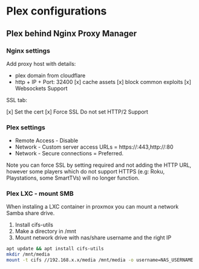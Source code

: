 # Plex configurations

## Plex behind Nginx Proxy Manager

### Nginx settings

Add proxy host with details:

- plex domain from cloudflare
- http + IP + Port: 32400
[x] cache assets
[x] block common exploits
[x] Websockets Support

SSL tab:

[x] Set the cert
[x] Force SSL
Do not set HTTP/2 Support

### Plex settings

- Remote Access - Disable
- Network - Custom server access URLs = https://<your-domain>:443,http://<your-domain>:80
- Network - Secure connections = Preferred.

Note you can force SSL by setting required and not adding the HTTP URL, however some players which do not support HTTPS (e.g: Roku, Playstations, some SmartTVs) will no longer function.


### Plex LXC - mount SMB

When instaling a LXC container in proxmox you can mount a network Samba share drive.

1. Install cifs-utils
2. Make a directory in /mnt
2. Mount network drive with nas/share username and the right IP

```bash
apt update && apt install cifs-utils
mkdir /mnt/media
mount -t cifs //192.168.x.x/media /mnt/media -o username=NAS_USERNAME

```